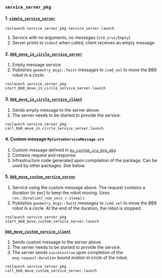 ### `service_server_pkg`

#### 1. [`simple_service_server`](src/simple_service_server.cpp)

`roslaunch service_server_pkg service_server.launch`

1. Service with no arguments, no messages (`std_srvs/Empty`)
2. Server prints to `stdout` when called, client receives an empty message.

#### 2. [`bb8_move_in_circle_service_server`](src/bb8_move_in_circle_service_server.cpp)

1. Empty message service.
2. Publishes `geometry_msgs::Twist` messages to `/cmd_vel` to move the BB8 robot in a circle.

`roslaunch service_server_pkg start_bb8_move_in_circle_service_server.launch`

#### 3. [`bb8_move_in_circle_service_client`](src/bb8_move_in_circle_service_client.cpp)

1. Sends empty message to the server above.
2. The server needs to be started to provide the service.

`roslaunch service_server_pkg call_bb8_move_in_circle_service_server.launch`

#### 4. Custom message `MyCustomServiceMessage.srv`

1. Custom message defined in [`my_custom_srv_msg_pkg`](https://github.com/ivogeorg/my_custom_srv_msg_pkg.git).
2. Contains request and response.
3. Infrastructure code generated upon compilation of the package. Can be used by other packages. See below.

#### 5. [`bb8_move_custom_service_server`](src/bb8_move_custom_service_server.cpp)

1. Service using the custom message above. The request contains a duration (in sec) to keep the robot moving. Uses `ros::Duration(_num_secs_).sleep()`.
2. Publishes `geometry_msgs::Twist` messages to `/cmd_vel` to move the BB8 robot in a circle. At the end of the duration, the robot is stopped.

`roslaunch service_server_pkg start_bb8_move_custom_service_server.launch`


#### [`bb8_move_custom_service_client`](src/bb8_move_custom_service_client.cpp)

1. Sends custom message to the server above.
2. The server needs to be started to provide the service.
3. The server sends `success=true` upon completion of the `msg.request.duration` bound motion in circle of the robot.

`roslaunch service_server_pkg call_bb8_move_custom_service_server.launch`

